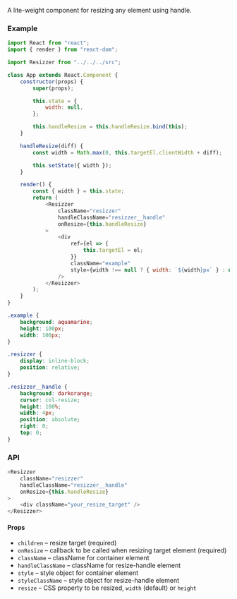 A lite-weight component for resizing any element using handle.

### Example

```js
import React from "react";
import { render } from "react-dom";

import Resizzer from "../../../src";

class App extends React.Component {
    constructor(props) {
        super(props);

        this.state = {
            width: null,
        };

        this.handleResize = this.handleResize.bind(this);
    }

    handleResize(diff) {
        const width = Math.max(0, this.targetEl.clientWidth + diff);

        this.setState({ width });
    }

    render() {
        const { width } = this.state;
        return (
            <Resizzer
                className="resizzer"
                handleClassName="resizzer__handle"
                onResize={this.handleResize}
            >
                <div
                    ref={el => {
                        this.targetEl = el;
                    }}
                    className="example"
                    style={width !== null ? { width: `${width}px` } : null}
                />
            </Resizzer>
        );
    }
}
```

```css
.example {
	background: aquamarine;
	height: 100px;
	width: 100px;
}

.resizzer {
	display: inline-block;
	position: relative;
}

.resizzer__handle {
	background: darkorange;
	cursor: col-resize;
	height: 100%;
	width: 4px;
	position: absolute;
	right: 0;
	top: 0;
}

```

### API

```js
<Resizzer
    className="resizzer"
    handleClassName="resizzer__handle"
    onResize={this.handleResize}
>
    <div className="your_resize_target" />
</Resizzer>
```

#### Props
- `children` – resize target (required)
- `onResize` – callback to be called when resizing target element (required)
- `className` – className for container element
- `handleClassName` – className for resize-handle element
- `style` – style object for container element
- `styleClassName` – style object for resize-handle element
- `resize` – CSS property to be resized, `width` (default) or `height` 

